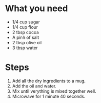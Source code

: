What you need
=============

* 1/4 cup sugar
* 1/4 cup flour
* 2 tbsp cocoa
* A pinh of salt
* 2 tbsp olive oil
* 3 tbsp water

Steps
=====

1. Add all the dry ingredients to a mug.
2. Add the oil and water.
3. Mix until verything is mixed together well.
4. Microwave for 1 minute 40 seconds.